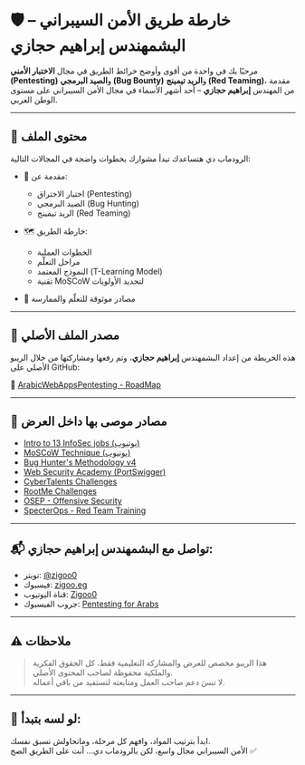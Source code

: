 # 🛡️ خارطة طريق الأمن السيبراني – البشمهندس إبراهيم حجازي

مرحبًا بك في واحدة من أقوى وأوضح خرائط الطريق في مجال **الاختبار الأمني (Pentesting)** و**الصيد البرمجي (Bug Bounty)** و**الريد تيمينج (Red Teaming)**، مقدمة من المهندس **إبراهيم حجازي** – أحد أشهر الأسماء في مجال الأمن السيبراني على مستوى الوطن العربي.

---

## 📘 محتوى الملف

الرودماب دي هتساعدك تبدأ مشوارك بخطوات واضحة في المجالات التالية:

- 🧠 مقدمة عن:  
  - اختبار الاختراق (Pentesting)  
  - الصيد البرمجي (Bug Hunting)  
  - الريد تيمينج (Red Teaming)

- 🗺️ خارطة الطريق:  
  - الخطوات العملية  
  - مراحل التعلّم  
  - النموذج المعتمد (T-Learning Model)  
  - تقنية MoSCoW لتحديد الأولويات

- 🧩 مصادر موثوقة للتعلّم والممارسة

---

## 🧷 مصدر الملف الأصلي

هذه الخريطة من إعداد البشمهندس **إبراهيم حجازي**، وتم رفعها ومشاركتها من خلال الريبو الأصلي على GitHub:

🔗 [ArabicWebAppsPentesting - RoadMap](https://github.com/zigoo0/ArabicWebAppsPentesting/tree/master/RoadMap)

---

## 🔗 مصادر موصى بها داخل العرض

- [Intro to 13 InfoSec jobs (يوتيوب)](https://www.youtube.com/watch?v=fzkHCqCJ0as)  
- [MoSCoW Technique (يوتيوب)](https://www.youtube.com/watch?v=wRF9dAo7-W8)  
- [Bug Hunter's Methodology v4](https://www.youtube.com/watch?v=p4JgIu1mceI)  
- [Web Security Academy (PortSwigger)](https://portswigger.net/web-security)  
- [CyberTalents Challenges](https://cybertalents.com/)  
- [RootMe Challenges](https://www.root-me.org/en/Challenges/)  
- [OSEP - Offensive Security](https://www.offensive-security.com/pen300-osep/)  
- [SpecterOps - Red Team Training](https://specterops.io/how-we-help/training-offerings/adversary-tactics-red-team-operations)

---

## 📬 تواصل مع البشمهندس إبراهيم حجازي:

- تويتر: [@zigoo0](https://twitter.com/zigoo0)  
- فيسبوك: [zigoo.eg](https://facebook.com/zigoo.eg)  
- قناة اليوتيوب: [Zigoo0](https://www.youtube.com/user/Zigoo0)  
- جروب الفيسبوك: [Pentesting for Arabs](https://www.facebook.com/groups/pentesting4arabs/)

---

## ⚠️ ملاحظات

> هذا الريبو مخصص للعرض والمشاركة التعليمية فقط، كل الحقوق الفكرية والملكية محفوظة لصاحب المحتوى الأصلي.  
> لا تنسَ دعم صاحب العمل ومتابعته لتستفيد من باقي أعماله.

---

## 🧠 لو لسه بتبدأ:

ابدأ بترتيب المواد، وافهم كل مرحلة، وماتحاولش تسبق نفسك.  
الأمن السيبراني مجال واسع، لكن بالرودماب دي... أنت على الطريق الصح ✅
